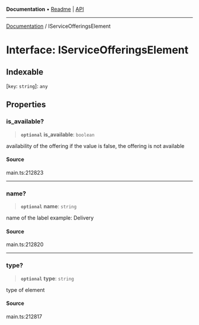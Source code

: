 **Documentation** • [Readme](../README.md) \| [API](../globals.md)

***

[Documentation](../README.md) / IServiceOfferingsElement

# Interface: IServiceOfferingsElement

## Indexable

 \[`key`: `string`\]: `any`

## Properties

### is\_available?

> **`optional`** **is\_available**: `boolean`

availability of the offering
if the value is false, the offering is not available

#### Source

main.ts:212823

***

### name?

> **`optional`** **name**: `string`

name of the label
example: Delivery

#### Source

main.ts:212820

***

### type?

> **`optional`** **type**: `string`

type of element

#### Source

main.ts:212817
